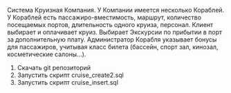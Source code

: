 Система Круизная Компания. 
У Компании имеется несколько Кораблей. 
У Кораблей есть пассажиро-вместимость, маршрут, количество посещаемых портов, длительность одного круиза, персонал. 
Клиент выбирает и оплачивает круиз. Выбирает Экскурсии по прибытии в порт за дополнительную плату. 
Администратор Корабля указывает бонусы для пассажиров, учитывая класс билета (бассейн, спорт зал, кинозал, косметические салоны...).

1. Скачать git репозиторий
2. Запустить скрипт cruise_create2.sql
3. Запустить скрипт cruise_insert.sql
